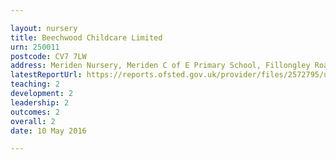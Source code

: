 ```yaml
---

layout: nursery
title: Beechwood Childcare Limited
urn: 250011
postcode: CV7 7LW
address: Meriden Nursery, Meriden C of E Primary School, Fillongley Road, Meriden, COVENTRY, CV7 7LW
latestReportUrl: https://reports.ofsted.gov.uk/provider/files/2572795/urn/250011.pdf
teaching: 2
development: 2
leadership: 2
outcomes: 2
overall: 2
date: 10 May 2016

---
```

